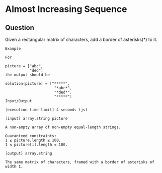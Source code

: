 # Almost Increasing Sequence

## Question

Given a rectangular matrix of characters, add a border of asterisks(*) to it.


```
Example

For

picture = ["abc",
           "ded"]
the output should be

solution(picture) = ["*****",
                      "*abc*",
                      "*ded*",
                      "*****"]
Input/Output

[execution time limit] 4 seconds (js)

[input] array.string picture

A non-empty array of non-empty equal-length strings.

Guaranteed constraints:
1 ≤ picture.length ≤ 100,
1 ≤ picture[i].length ≤ 100.

[output] array.string

The same matrix of characters, framed with a border of asterisks of width 1.


```
